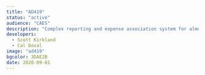 ```yaml
---
title: "AD419"
status: "active"
audience: "CAES"
description: "Complex reporting and expense association system for almost $200 million in agricultural research grants and funds."
developers:
  - Scott Kirkland
  - Cal Doval
image: "ad419"
bgcolor: 3DAE2B
date: 2020-09-01
---
```

